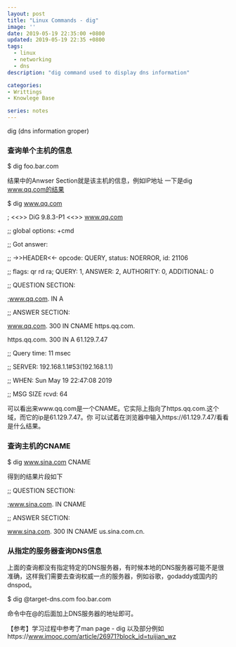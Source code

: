 ```yaml
---
layout: post
title: "Linux Commands - dig"
image: ''
date: 2019-05-19 22:35:00 +0800
updated: 2019-05-19 22:35 +0800
tags: 
  - linux
  - networking
  - dns
description: "dig command used to display dns information"

categories:
- Writtings
- Knowlege Base

series: notes
---
```


dig (dns information groper)

### 查询单个主机的信息
$ dig foo.bar.com

结果中的Anwser Section就是该主机的信息，例如IP地址
一下是dig www.qq.com的结果

$ dig www.qq.com


; <<>> DiG 9.8.3-P1 <<>> www.qq.com

;; global options: +cmd

;; Got answer:

;; ->>HEADER<<- opcode: QUERY, status: NOERROR, id: 21106

;; flags: qr rd ra; QUERY: 1, ANSWER: 2, AUTHORITY: 0, ADDITIONAL: 0


;; QUESTION SECTION:

;www.qq.com.			IN	A


;; ANSWER SECTION:

www.qq.com.		300	IN	CNAME	https.qq.com.

https.qq.com.		300	IN	A	61.129.7.47


;; Query time: 11 msec

;; SERVER: 192.168.1.1#53(192.168.1.1)

;; WHEN: Sun May 19 22:47:08 2019

;; MSG SIZE  rcvd: 64


可以看出来www.qq.com是一个CNAME。它实际上指向了https.qq.com.这个域，而它的ip是61.129.7.47。你
可以试着在浏览器中输入https://61.129.7.47/看看是什么结果。

### 查询主机的CNAME
$ dig www.sina.com CNAME

得到的结果片段如下

;; QUESTION SECTION:

;www.sina.com.			IN	CNAME

;; ANSWER SECTION:

www.sina.com.		300	IN	CNAME	us.sina.com.cn.


### 从指定的服务器查询DNS信息
上面的查询都没有指定特定的DNS服务器，有时候本地的DNS服务器可能不是很准确，这样我们需要去查询权威一点的服务器，例如谷歌，godaddy或国内的dnspod。

$ dig @target-dns.com foo.bar.com

命令中在@的后面加上DNS服务器的地址即可。



【参考】学习过程中参考了man page - dig 以及部分例如https://www.imooc.com/article/26971?block_id=tuijian_wz 
